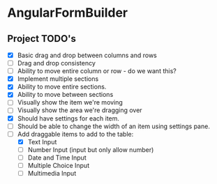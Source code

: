 # AngularFormBuilder

## Project TODO's
- [X] Basic drag and drop between columns and rows
- [ ] Drag and drop consistency
- [ ] Ability to move entire column or row - do we want this? 
- [X] Implement multiple sections
- [X] Ability to move entire sections.
- [X] Ability to move between sections
- [ ] Visually show the item we're moving
- [ ] Visually show the area we're dragging over
- [X] Should have settings for each item. 
- [ ] Should be able to change the width of an item using settings pane. 
- [ ] Add draggable items to add to the table:
  - [X] Text Input
  - [ ] Number Input (input but only allow number)
  - [ ] Date and Time Input
  - [ ] Multiple Choice Input
  - [ ] Multimedia Input